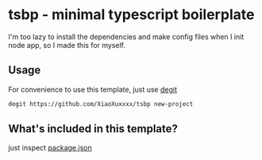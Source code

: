 # tsbp - minimal typescript boilerplate

I'm too lazy to install the dependencies and make config files when I init node app, so I made this for myself.

## Usage

For convenience to use this template, just use [degit](https://github.com/Rich-Harris/degit)

```sh
degit https://github.com/XiaoXuxxxx/tsbp new-project
```

## What's included in this template?

just inspect [package.json](./package.json)
